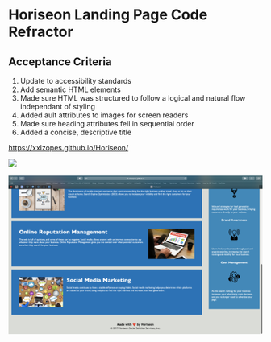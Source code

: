 # Horiseon Landing Page Code Refractor



## Acceptance Criteria
1. Update to accessibility standards
2. Add semantic HTML elements
3. Made sure HTML was structured to follow a logical and natural flow independant of styling
4. Added ault attributes to images for screen readers
5. Made sure heading attributes fell in sequential order
6. Added a concise, descriptive title

https://xxlzopes.github.io/Horiseon/


![](assets/images/ScreenShot1.png)

![](assets/images/ScreenShot2.png)




